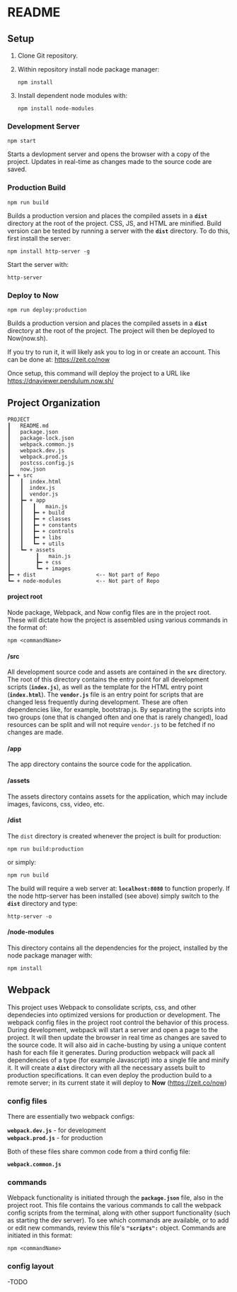 # README

## Setup

1. Clone Git repository. 
2. Within repository install node package manager:

    `npm install`


3. Install dependent node modules with:

    `npm install node-modules`

### Development Server
    npm start
Starts a devlopment server and opens the browser with a copy of the project. Updates in real-time as changes made to the source code are saved.


### Production Build
    npm run build
Builds a production version and places the compiled assets in a **`dist`** directory at the root of the project. CSS, JS, and HTML are minified. Build version can be tested by running a server with the **`dist`** directory. To do this, first install the server:

    npm install http-server -g

Start the server with:

    http-server

### Deploy to Now
    npm run deploy:production
Builds a production version and places the compiled assets in a **`dist`** directory at the root of the project. The project will then be deployed to Now(now.sh). 

If you try to run it, it will likely ask you to log in or create an
account. This can be done at:
https://zeit.co/now

Once setup, this command will deploy the project to a URL like
https://dnaviewer.pendulum.now.sh/


## Project Organization

    PROJECT
    ┃   README.md
    ┃   package.json
    ┃   package-lock.json
    ┃   webpack.common.js
    ┃   webpack.dev.js
    ┃   webpack.prod.js
    ┃   postcss.config.js
    ┃   now.json
    ┣━ + src
    ┃   ┃  index.html
    ┃   ┃  index.js
    ┃   ┃  vendor.js
    ┃   ┣━ + app
    ┃   ┃   ┃   main.js
    ┃   ┃   ┣━ + build
    ┃   ┃   ┣━ + classes
    ┃   ┃   ┣━ + constants
    ┃   ┃   ┣━ + controls
    ┃   ┃   ┣━ + libs
    ┃   ┃   ┗━ + utils
    ┃   ┗━ + assets
    ┃        ┃   main.js
    ┃        ┣━ + css
    ┃        ┗━ + images
    ┣━ + dist                   <-- Not part of Repo
    ┗━ + node-modules           <-- Not part of Repo

#### project root
Node package, Webpack, and Now config files are in the project root. These will dictate how the project is assembled using various commands in the format of:

    npm <commandName>

#### /src
All development source code and assets are contained in the **`src`** directory. The root of this directory contains the entry point for all development scripts (**`index.js`**), as well as the template for the HTML entry point (**`index.html`**). The **`vendor.js`** file is an entry point for scripts that are changed less frequently during development. These are often dependencies like, for example, bootstrap.js. By separating the scripts into two groups (one that is changed often and one that is rarely changed), load resources can be split and will not require `vendor.js` to be fetched if no changes are made.

#### /app
The app directory contains the source code for the application.

#### /assets
The assets directory contains assets for the application, which may include images, favicons, css, video, etc.

#### /dist
The `dist` directory is created whenever the project is built for production:

    npm run build:production

or simply:

    npm run build

The build will require a web server at: **`localhost:8080`** to function properly. If the node http-server has been installed (see above) simply switch to the **`dist`** directory and type:

    http-server -o

#### /node-modules
This directory contains all the dependencies for the project, installed by the node package manager with:

    npm install


## Webpack

This project uses Webpack to consolidate scripts, css, and other dependecies into optimized versions for production or development. The webpack config files in the project root control the behavior of this process. During development, webpack will start a server and open a page to the project. It will then update the browser in real time as changes are saved to the source code. It will also aid in cache-busting by using a unique content hash for each file it generates. During production webpack will pack all dependencies of a type (for example Javascript) into a single file and minify it. It will create a **`dist`** directory with all the necessary assets built to production specifications. It can even deploy the production build to a remote server; in its current state it will deploy to **Now** (https://zeit.co/now)

### config files
There are essentially two webpack configs:

**`webpack.dev.js`** - for development   
**`webpack.prod.js`** - for production

Both of these files share common code from a third config file:

**`webpack.common.js`**

### commands
Webpack functionality is initiated through the **`package.json`** file, also in the project root. This file contains the various commands to call the webpack config scripts from the terminal, along with other support functionality (such as starting the dev server). To see which commands are available, or to add or edit new commands, review this file's **`"scripts":`** object. Commands are initiated in this format:

    npm <commandName>

### config layout

-TODO















